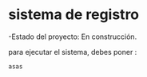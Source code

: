 <h1> sistema de registro </h1>

-Estado del proyecto: En construcción.

para ejecutar el sistema, debes poner :

```asas```
